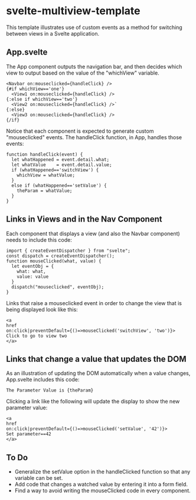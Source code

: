 # svelte-multiview-template
This template illustrates use of custom events as a method for switching between views in a Svelte application. 

## App.svelte

The App component outputs the navigation bar, and then decides which view to output based on the value of the "whichView" variable.

```{#if whichView=='one'}
<Navbar on:mouseclicked={handleClick} />
{#if whichView=='one'}
  <View1 on:mouseclicked={handleClick} />
{:else if whichView=='two'}
  <View2 on:mouseclicked={handleClick} />`
{:else}
  <View3 on:mouseclicked={handleClick} />
{/if}
```

Notice that each component is expected to generate custom "mouseclicked" events. The handleClick function, in App, handles those events:

```
function handleClick(event) {
  let whatHappened = event.detail.what;
  let whatValue    = event.detail.value;
  if (whatHappened=='switchView') {
    whichView = whatValue;
  }
  else if (whatHappened=='setValue') {
    theParam = whatValue;
  }
}
```

## Links in Views and in the Nav Component

Each component that displays a view (and also the Navbar component) needs to include this code:

```
import { createEventDispatcher } from "svelte";
const dispatch = createEventDispatcher();
function mouseClicked(what, value) {
  let eventObj = {
    what: what,
    value: value
  }
  dispatch("mouseclicked", eventObj);
}
```
Links that raise a mouseclicked event in order to change the view that is being displayed look like this:

```
<a
href
on:click|preventDefault={()=>mouseClicked('switchView', 'two')}>
Click to go to view two
</a>
```

## Links that change a value that updates the DOM

As an illustration of updating the DOM automatically when a value changes, App.svelte includes this code:

```
The Parameter Value is {theParam}
```

Clicking a link like the following will update the display to show the new parameter value:

```
<a
href
on:click|preventDefault={()=>mouseClicked('setValue', '42')}>
Set parameter==42
</a>
```

## To Do

- Generalize the setValue option in the handleClicked function so that any variable can be set.
- Add code that changes a watched value by entering it into a form field.
- Find a way to avoid writing the mouseClicked code in every component.